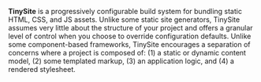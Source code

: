 **TinySite** is a progressively configurable build system for bundling static HTML, CSS, and JS assets. Unlike some static site generators, TinySite assumes very little about the structure of your project and offers a granular level of control when you choose to override configuration defaults. Unlike some component-based frameworks, TinySite encourages a separation of concerns where a project is composed of: (1) a static or dynamic content model, (2) some templated markup, (3) an application logic, and (4) a rendered stylesheet.
